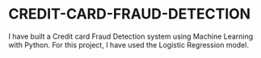 # CREDIT-CARD-FRAUD-DETECTION
I have built a Credit card Fraud Detection system using Machine Learning with Python. For this project, I have used the Logistic Regression model.
